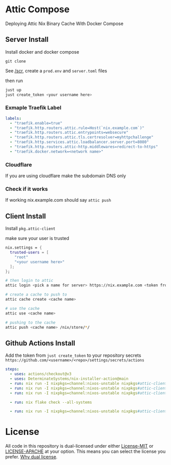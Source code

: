 # Attic Compose
Deploying Attic Nix Binary Cache With Docker Compose

## Server Install
Install docker and docker compose

`git clone`

See [/scr](./src), create a `prod.env` and `server.toml` files

then run

```bash
just up
just create_token <your username here>
```

### Exmaple Traefik Label
```yaml
labels:
  - "traefik.enable=true"
  - "traefik.http.routers.attic.rule=Host(`nix.example.com`)"
  - "traefik.http.routers.attic.entrypoints=websecure"
  - "traefik.http.routers.attic.tls.certresolver=myhttpchallenge"
  - "traefik.http.services.attic.loadbalancer.server.port=8080"
  - "traefik.http.routers.attic-http.middlewares=redirect-to-https"
  - "traefik.docker.network=<network name>"
```

### Cloudflare
If you are using cloudflare make the subdomain DNS only

### Check if it works
If working nix.example.com should say `attic push`

## Client Install
Install `pkg.attic-client`

make sure your user is trusted
```nix
nix.settings = {
  trusted-users = [
    "root"
    "<your username here>"
  ];
};
```

```bash
# then login to attic
attic login <pick a name for server> https://nix.example.com <token from just create_token>

# create a cache to push to
attic cache create <cache name>

# use the cache
attic use <cache name>

# pushing to the cache
attic push <cache name> /nix/store/*/
```

## Github Actions Install
Add the token from `just create_token` to your repository secrets `https://github.com/<username>/<repo>/settings/secrets/actions`
```yaml
steps:
  - uses: actions/checkout@v3
  - uses: DeterminateSystems/nix-installer-action@main
  - run: nix run -I nixpkgs=channel:nixos-unstable nixpkgs#attic-client login <pick a name for server> https://nix.example.com ${{ secrets.ATTIC_TOKEN }}
  - run: nix run -I nixpkgs=channel:nixos-unstable nixpkgs#attic-client cache create <cache name> || true
  - run: nix run -I nixpkgs=channel:nixos-unstable nixpkgs#attic-client use <cache name>

  - run: nix flake check --all-systems

  - run: nix run -I nixpkgs=channel:nixos-unstable nixpkgs#attic-client push <cache name> /nix/store/*/ || true
```

# License
All code in this repository is dual-licensed under either [License-MIT](./LICENSE-MIT) or [LICENSE-APACHE](./LICENSE-Apache) at your option. This means you can select the license you prefer. [Why dual license](https://github.com/bevyengine/bevy/issues/2373).
